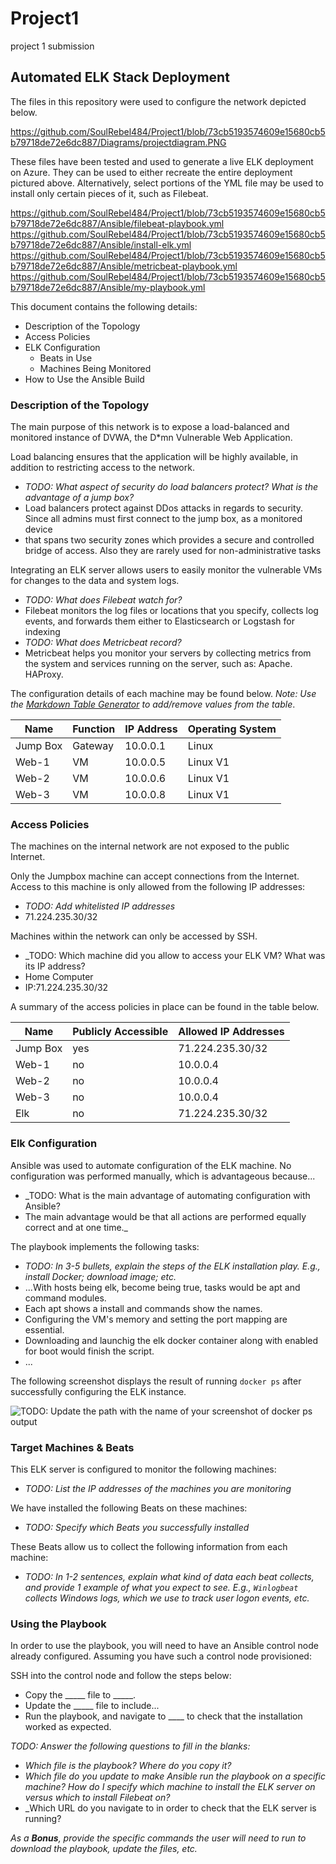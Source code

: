 # Project1
project 1 submission


## Automated ELK Stack Deployment

The files in this repository were used to configure the network depicted below.


https://github.com/SoulRebel484/Project1/blob/73cb5193574609e15680cb5b79718de72e6dc887/Diagrams/projectdiagram.PNG

These files have been tested and used to generate a live ELK deployment on Azure. They can be used to either recreate the entire deployment pictured above. Alternatively, select portions of the YML file may be used to install only certain pieces of it, such as Filebeat.

 
https://github.com/SoulRebel484/Project1/blob/73cb5193574609e15680cb5b79718de72e6dc887/Ansible/filebeat-playbook.yml
https://github.com/SoulRebel484/Project1/blob/73cb5193574609e15680cb5b79718de72e6dc887/Ansible/install-elk.yml
https://github.com/SoulRebel484/Project1/blob/73cb5193574609e15680cb5b79718de72e6dc887/Ansible/metricbeat-playbook.yml
https://github.com/SoulRebel484/Project1/blob/73cb5193574609e15680cb5b79718de72e6dc887/Ansible/my-playbook.yml


This document contains the following details:
- Description of the Topology
- Access Policies
- ELK Configuration
  - Beats in Use
  - Machines Being Monitored
- How to Use the Ansible Build


### Description of the Topology

The main purpose of this network is to expose a load-balanced and monitored instance of DVWA, the D*mn Vulnerable Web Application.

Load balancing ensures that the application will be highly available, in addition to restricting access to the network.
- _TODO: What aspect of security do load balancers protect? What is the advantage of a jump box?_
- Load balancers protect against DDos attacks in regards to security. Since all admins must first connect to the jump box, as a monitored device
- that spans two security zones which provides a secure and controlled bridge of access. Also they are rarely used for non-administrative tasks

Integrating an ELK server allows users to easily monitor the vulnerable VMs for changes to the data and system logs.
- _TODO: What does Filebeat watch for?_
- Filebeat monitors the log files or locations that you specify, collects log events, and forwards them either to Elasticsearch or Logstash for indexing
- _TODO: What does Metricbeat record?_
- Metricbeat helps you monitor your servers by collecting metrics from the system and services running on the server, such as: Apache. HAProxy.

The configuration details of each machine may be found below.
_Note: Use the [Markdown Table Generator](http://www.tablesgenerator.com/markdown_tables) to add/remove values from the table_.

| Name     | Function | IP Address | Operating System |
|----------|----------|------------|------------------|
| Jump Box | Gateway  | 10.0.0.1   | Linux            |
| Web-1    | VM       | 10.0.0.5   | Linux V1         |
| Web-2    | VM       | 10.0.0.6   | Linux V1         |
| Web-3    | VM       | 10.0.0.8   | Linux V1         |

### Access Policies

The machines on the internal network are not exposed to the public Internet. 

Only the Jumpbox machine can accept connections from the Internet. Access to this machine is only allowed from the following IP addresses:
- _TODO: Add whitelisted IP addresses_
- 71.224.235.30/32

Machines within the network can only be accessed by SSH.
- _TODO: Which machine did you allow to access your ELK VM? What was its IP address?
- Home Computer
- IP:71.224.235.30/32

A summary of the access policies in place can be found in the table below.

| Name     | Publicly Accessible | Allowed IP Addresses |
|----------|---------------------|----------------------|
| Jump Box | yes                 | 71.224.235.30/32     |
| Web-1    | no                  | 10.0.0.4             |
| Web-2    | no                  | 10.0.0.4             |
| Web-3    | no                  | 10.0.0.4             |
| Elk      | no                  | 71.224.235.30/32

### Elk Configuration

Ansible was used to automate configuration of the ELK machine. No configuration was performed manually, which is advantageous because...
- _TODO: What is the main advantage of automating configuration with Ansible?
- The main advantage would be that all actions are performed equally correct and at one time._

The playbook implements the following tasks:
- _TODO: In 3-5 bullets, explain the steps of the ELK installation play. E.g., install Docker; download image; etc._
- ...With hosts being elk, become being true, tasks would be apt and command modules.
-    Each apt shows a install and commands show the names.
-    Configuring the VM's memory and setting the port mapping are essential.
-    Downloading and launchig the elk docker container along with enabled for boot would finish the script.
- ...

The following screenshot displays the result of running `docker ps` after successfully configuring the ELK instance.

![TODO: Update the path with the name of your screenshot of docker ps output](Images/docker_ps_output.png)

### Target Machines & Beats
This ELK server is configured to monitor the following machines:
- _TODO: List the IP addresses of the machines you are monitoring_

We have installed the following Beats on these machines:
- _TODO: Specify which Beats you successfully installed_

These Beats allow us to collect the following information from each machine:
- _TODO: In 1-2 sentences, explain what kind of data each beat collects, and provide 1 example of what you expect to see. E.g., `Winlogbeat` collects Windows logs, which we use to track user logon events, etc._

### Using the Playbook
In order to use the playbook, you will need to have an Ansible control node already configured. Assuming you have such a control node provisioned: 

SSH into the control node and follow the steps below:
- Copy the _____ file to _____.
- Update the _____ file to include...
- Run the playbook, and navigate to ____ to check that the installation worked as expected.

_TODO: Answer the following questions to fill in the blanks:_
- _Which file is the playbook? Where do you copy it?_
- _Which file do you update to make Ansible run the playbook on a specific machine? How do I specify which machine to install the ELK server on versus which to install Filebeat on?_
- _Which URL do you navigate to in order to check that the ELK server is running?

_As a **Bonus**, provide the specific commands the user will need to run to download the playbook, update the files, etc._
